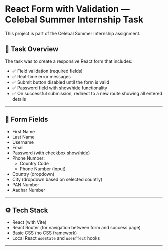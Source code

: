 # React Form with Validation — Celebal Summer Internship Task

This project is part of the Celebal Summer Internship assignment.

## 🚀 Task Overview

The task was to create a responsive React form that includes:

- ✅ Field validation (required fields)
- ✅ Real-time error messages
- ✅ Submit button disabled until the form is valid
- ✅ Password field with show/hide functionality
- ✅ On successful submission, redirect to a new route showing all entered details


---

## 🧩 Form Fields

- First Name
- Last Name
- Username
- Email
- Password (with checkbox show/hide)
- Phone Number:
  - Country Code 
  - Phone Number (input)
- Country (dropdown)
- City (dropdown based on selected country)
- PAN Number
- Aadhar Number

---

## ⚙️ Tech Stack

- React (with Vite)
- React Router (for navigation between form and success page)
- Basic CSS (no CSS framework)
- Local React `useState` and `useEffect` hooks

---

